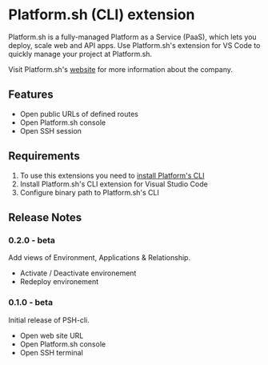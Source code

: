 # Platform.sh (CLI) extension

Platform.sh is a fully-managed Platform as a Service (PaaS), which lets you deploy, scale web and API apps.
Use Platform.sh's extension for VS Code to quickly manage your project at Platform.sh.

Visit Platform.sh's [website](https://platform.sh/) for more information about the company.

## Features

- Open public URLs of defined routes
- Open Platform.sh console
- Open SSH session

## Requirements

1. To use this extensions you need to [install Platform's CLI](https://docs.platform.sh/development/cli.html#1-install)
2. Install Platform.sh's CLI extension for Visual Studio Code
3. Configure binary path to Platform.sh's CLI

## Release Notes

### 0.2.0 - beta

Add views of Environment, Applications & Relationship.
- Activate / Deactivate environement
- Redeploy environement

### 0.1.0 - beta

Initial release of PSH-cli.
- Open web site URL
- Open Platform.sh console
- Open SSH terminal
